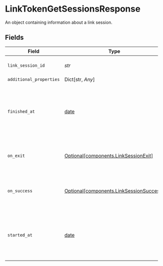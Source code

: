 # LinkTokenGetSessionsResponse

An object containing information about a link session.


## Fields

| Field                                                                                                                          | Type                                                                                                                           | Required                                                                                                                       | Description                                                                                                                    |
| ------------------------------------------------------------------------------------------------------------------------------ | ------------------------------------------------------------------------------------------------------------------------------ | ------------------------------------------------------------------------------------------------------------------------------ | ------------------------------------------------------------------------------------------------------------------------------ |
| `link_session_id`                                                                                                              | *str*                                                                                                                          | :heavy_check_mark:                                                                                                             | The unique ID for the link session.                                                                                            |
| `additional_properties`                                                                                                        | Dict[str, *Any*]                                                                                                               | :heavy_minus_sign:                                                                                                             | N/A                                                                                                                            |
| `finished_at`                                                                                                                  | [date](https://docs.python.org/3/library/datetime.html#date-objects)                                                           | :heavy_minus_sign:                                                                                                             | The timestamp at which the link session was finished, if available, in [ISO 8601](https://wikipedia.org/wiki/ISO_8601) format. |
| `on_exit`                                                                                                                      | [Optional[components.LinkSessionExit]](../../models/components/linksessionexit.md)                                             | :heavy_minus_sign:                                                                                                             | An object representing an [onExit](https://plaid.com/docs/link/web/#onexit) callback from Link.                                |
| `on_success`                                                                                                                   | [Optional[components.LinkSessionSuccess]](../../models/components/linksessionsuccess.md)                                       | :heavy_minus_sign:                                                                                                             | An object representing an [onSuccess](https://plaid.com/docs/link/web/#onsuccess) callback from Link.                          |
| `started_at`                                                                                                                   | [date](https://docs.python.org/3/library/datetime.html#date-objects)                                                           | :heavy_minus_sign:                                                                                                             | The timestamp at which the link session was first started, in [ISO 8601](https://wikipedia.org/wiki/ISO_8601) format.          |